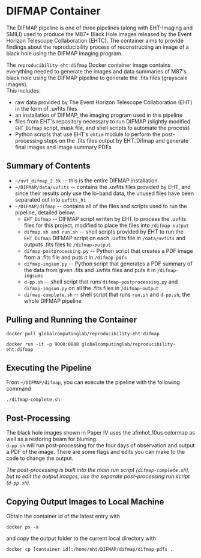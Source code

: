 # DIFMAP Container

The DIFMAP pipeline is one of three pipelines (along with EHT-Imaging and SMILI) used to produce the M87* Black Hole images released by the Event Horizon Telescope Collaboration (EHTC). The container aims to provide findings about the reproducibility process of reconstructing an image of a black hole using the DIFMAP imaging program.

The `reproducibility-eht:difmap` Docker container image contains everything needed to generate the images and data summaries of M87's black hole using the DIFMAP pipeline to generate the .fits files (grayscale images).  
This includes:
  * raw data provided by The Event Horizon Telescope Collaboration (EHT) in the form of .uvfits files
  * an installation of DIFMAP, the imaging program used in this pipeline
  * files from EHT's repository necessary to run DIFMAP (slightly modified `EHT_Difmap` script, mask file, and shell scripts to automate the process)
  * Python scripts that use EHT's `ehtim` module to perform the post-processing steps on the .fits files output by EHT\_Difmap and generate final images and image summary PDFs

## Summary of Contents

* `~/uvf_difmap_2.5k` -- this is the entire DIFMAP installation  
* `~/DIFMAP/data/uvfits` -- contains the .uvfits files provided by EHT, and since their results only use the lo-band data, the unused files have been separated out into `uvfits_hi`  
* `~/DIFMAP/difmap` -- contains all of the files and scripts used to run the pipeline, detailed below:
  * `EHT_Difmap` -- DIFMAP script written by EHT to process the .uvfits files for this project, modified to place the files into `/difmap-output`
  * `difmap.sh and run.sh` -- shell scripts provided by EHT to run the `EHT_Difmap` DIFMAP script on each .uvfits file in `/data/uvfits` and outputs .fits files to `/difmap-output`
  * `difmap-postprocessing.py` -- Python script that creates a PDF image from a .fits file and puts it in `/difmap-pdfs`
  * `difmap-imgsum.py` -- Python script that generates a PDF summary of the data from given .fits and .uvfits files and puts it in `/difmap-imgsums`
  * `d-pp.sh` -- shell script that runs `difmap-postprocessing.py` and `difmap-imgsum.py` on all the .fits files in `/difmap-output`
  * `difmap-complete.sh` -- shell script that runs `run.sh` and `d-pp.sh`, the whole DIFMAP pipeline

## Pulling and Running the Container
```
docker pull globalcomputinglab/reproducibility-eht:difmap
```
```
docker run -it -p 9000:8888 globalcomputinglab/reproducibility-eht:difmap
```

## Executing the Pipeline
From `~/DIFMAP/difmap`, you can execute the pipeline with the following command
```
./difmap-complete.sh
```
## Post-Processing
The black hole images shown in Paper IV uses the afmhot_10us colormap as well as a restoring beam for blurring.  
```d-pp.sh``` will run post-processing for the four days of observation and output a PDF of the image. There are some flags and edits you can make to the code to change the output.

*The post-processing is built into the main run script (`difmap-complete.sh`), but to edit the output images, use the separate post-processing run script (`d-pp.sh`).*

## Copying Output Images to Local Machine
Obtain the container id of the latest entry with
```
docker ps -a
```
and copy the output folder to the current local directory with
```
docker cp [container id]:/home/eht/DIFMAP/difmap/difmap-pdfs .
```